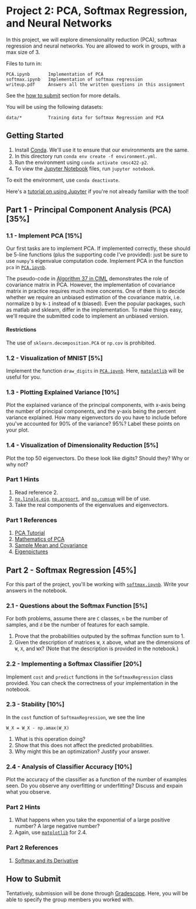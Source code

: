 # Project 2: PCA, Softmax Regression, and Neural Networks

In this project, we will explore dimensionality reduction (PCA), softmax regression and neural networks. You are allowed to work in groups, with a max size of 3.

Files to turn in:

```
PCA.ipynb       Implementation of PCA
softmax.ipynb   Implementation of softmax regression
writeup.pdf     Answers all the written questions in this assignment
```

See the [how to submit](#how-to-submit) section for more details.

You will be using the following datasets:

```
data/*          Training data for Softmax Regression and PCA
```

## Getting Started

1. Install [Conda](https://docs.anaconda.com/anaconda/install/). We'll use it to ensure that our environments are the same.
2. In this directory run `conda env create -f environment.yml`.
3. Run the environment using `conda activate cmsc422-p2`.
4. To view the [Jupyter Notebook](https://jupyter.org) files, run `jupyter notebook`.

To exit the environment, use `conda deactivate`.

Here's a [tutorial on using Jupyter](https://www.youtube.com/watch?v=HW29067qVWk) if you're not already familiar with the tool!

## Part 1 - Principal Component Analysis (PCA) [35%]

### 1.1 - Implement PCA [15%]

Our first tasks are to implement PCA. If implemented correctly, these should be 5-line functions (plus the supporting code I've provided): just be sure to use `numpy`'s eigenvalue computation code. Implement PCA in the function `pca` in [`PCA.ipynb`](PCA.ipynb).

The pseudo-code in [Algorithm 37 in CIML](http://ciml.info/dl/v0_99/ciml-v0_99-ch15.pdf) demonstrates the role of covariance matrix in PCA. However, the implementation of covariance matrix in practice requires much more concerns. One of them is to decide whether we require an unbiased estimation of the covariance matrix, i.e. normalize `D` by `N-1` instead of `N` (biased). Even the popular packages, such as matlab and sklearn, differ in the implementation. To make things easy, we'll require the submitted code to implement an unbiased version.

#### Restrictions

The use of `sklearn.decomposition.PCA` or `np.cov` is prohibited.

### 1.2 - Visualization of MNIST [5%]

Implement the function `draw_digits` in [`PCA.ipynb`](PCA.ipynb). Here,
[`matplotlib`](https://matplotlib.org/) will be useful for you.

### 1.3 - Plotting Explained Variance [10%]

Plot the explained variance of the principal components, with x-axis being the number of principal components, and the y-axis being the percent variance explained. How many eigenvectors do you have to include before you've accounted for 90% of the variance?
95%? Label these points on your plot.

### 1.4 - Visualization of Dimensionality Reduction [5%]

Plot the top 50 eigenvectors. Do these look like digits? Should they? Why or why not?

### Part 1 Hints

1. Read reference 2.
2. [`np.linalg.eig`](https://docs.scipy.org/doc/numpy/reference/generated/numpy.linalg.eig.html), [`np.argsort`](https://docs.scipy.org/doc/numpy/reference/generated/numpy.argsort.html), and [`np.cumsum`](https://docs.scipy.org/doc/numpy-1.14.0/reference/generated/numpy.cumsum.html) will be of use.
3. Take the real components of the eigenvalues and eigenvectors.

### Part 1 References

1. [PCA Tutorial](http://www.cs.otago.ac.nz/cosc453/student_tutorials/principal_components.pdf)
2. [Mathematics of PCA](https://www.stat.cmu.edu/~cshalizi/uADA/16/lectures/17.pdf)
3. [Sample Mean and Covariance](https://en.wikipedia.org/wiki/Sample_mean_and_covariance)
4. [Eigenpictures](http://engr.case.edu/merat_francis/EECS%20490%20F04/References/Face%20Recognition/LD%20Face%20analysis.pdf)

## Part 2 - Softmax Regression [45%]

For this part of the project, you'll be working with [`softmax.ipynb`](softmax.ipynb).
Write your answers in the notebook.

### 2.1 - Questions about the Softmax Function [5%]

For both problems, assume there are `C` classes, `n` be the number of samples, and `d` be the number of features for each sample.

1. Prove that the probabilities outputed by the softmax function sum to 1.
2. Given the description of matrices `W`, `X` above, what are the dimensions of `W`, `X`, and `WX`? (Note that the description is provided in the notebook.)

### 2.2 - Implementing a Softmax Classifier [20%]

Implement `cost` and `predict` functions in the `SoftmaxRegression` class provided.
You can check the correctness of your implementation in the notebook.

### 2.3 - Stability [10%]

In the `cost` function of `SoftmaxRegression`, we see the line

```python3
W_X = W_X - np.amax(W_X)
```

1. What is this operation doing?
2. Show that this does not affect the predicted probabilities.
3. Why might this be an optimization? Justify your answer.

### 2.4 - Analysis of Classifier Accuracy [10%]

Plot the accuracy of the classifier as a function of the number of examples seen.
Do you observe any overfitting or underfitting? Discuss and expain what you observe.

### Part 2 Hints

1. What happens when you take the exponential of a large positive number? A large negative number?
2. Again, use [`matplotlib`](https://matplotlib.org/) for 2.4.

### Part 2 References

1. [Softmax and its Derivative](https://eli.thegreenplace.net/2016/the-softmax-function-and-its-derivative/)

## How to Submit

Tentatively, submission will be done through [Gradescope](http://gradescope.com). Here, you will be able to specify the group members you worked with.
